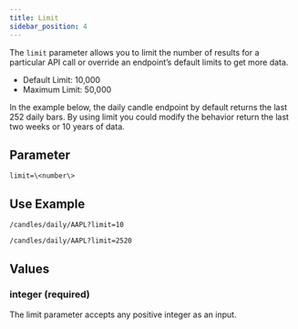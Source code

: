 ```yaml
---
title: Limit
sidebar_position: 4
---
```


The `limit` parameter allows you to limit the number of results for a particular API call or override an endpoint’s default limits to get more data.

- Default Limit: 10,000
- Maximum Limit: 50,000

In the example below, the daily candle endpoint by default returns the last 252 daily bars. By using limit you could modify the behavior return the last two weeks or 10 years of data.

## Parameter

    limit=\<number\>

## Use Example

    /candles/daily/AAPL?limit=10

    /candles/daily/AAPL?limit=2520

## Values

### integer (required)

The limit parameter accepts any positive integer as an input.

